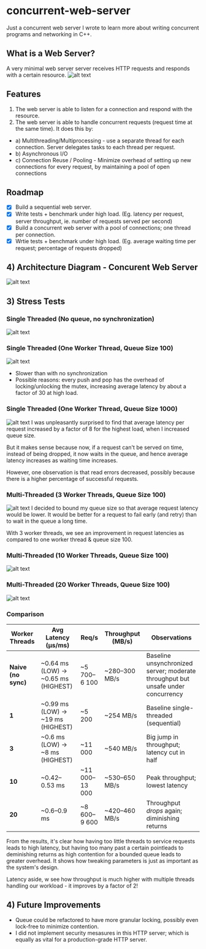 # concurrent-web-server

Just a concurrent web server I wrote to learn more about writing concurrent programs and networking in C++.

## What is a Web Server?

A very minimal web server server receives HTTP requests and responds with a certain resource.
![alt text](screenshots/image-5.png)

## Features

1. The web server is able to listen for a connection and respond with the resource.
2. The web server is able to handle concurrent requests (request time at the same time). It does this by:

- a) Multithreading/Multiprocessing - use a separate thread for each connection. Server delegates tasks to each thread per request.
- b) Asynchronous I/O
- c) Connection Reuse / Pooling - Minimize overhead of setting up new connections for every request, by maintaining a pool of open connections

## Roadmap

- [x] Build a sequential web server.
- [x] Write tests + benchmark under high load. (Eg. latency per request, server throughput, ie. number of requests served per second)
- [x] Build a concurrent web server with a pool of connections; one thread per connection.
- [x] Wrtie tests + benchmark under high load. (Eg. average waiting time per request; percentage of requests dropped)

## 4) Architecture Diagram - Concurent Web Server

![alt text](screenshots/image-9.png)

## 3) Stress Tests

### Single Threaded (No queue, no synchronization)

![alt text](screenshots/image-1.png)

### Single Threaded (One Worker Thread, Queue Size 100)

![alt text](screenshots/image-2.png)

- Slower than with no synchronization
- Possible reasons: every push and pop has the overhead of locking/unlocking the mutex, increasing average latency by about a factor of 30 at high load.

### Single Threaded (One Worker Thread, Queue Size 1000)

![alt text](screenshots/image-3.png)
I was unpleasantly surprised to find that average latency per request increased by a factor of 8 for the highest load, when I increased queue size.

But it makes sense because now, if a request can't be served on time, instead of being dropped, it now waits in the queue, and hence average latency increases as waiting time increases.

However, one observation is that read errors decreased, possibly because there is a higher percentage of successful requests.

### Multi-Threaded (3 Worker Threads, Queue Size 100)

![alt text](screenshots/image-4.png)
I decided to bound my queue size so that average request latency would be lower. It would be better for a request to fail early (and retry) than to wait in the queue a long time.

With 3 worker threads, we see an improvement in request latencies as compared to one worker thread & queue size 100.

### Multi-Threaded (10 Worker Threads, Queue Size 100)

![alt text](screenshots/image-8.png)

### Multi-Threaded (20 Worker Threads, Queue Size 100)

![alt text](screenshots/image-7.png)

### Comparison

| Worker Threads      | Avg Latency (µs/ms)                 | Req/s          | Throughput (MB/s) | Observations                                                                     |
| ------------------- | ----------------------------------- | -------------- | ----------------- | -------------------------------------------------------------------------------- |
| **Naive (no sync)** | ~0.64 ms (LOW) → ~0.65 ms (HIGHEST) | ~5 700–6 100   | ~280–300 MB/s     | Baseline unsynchronized server; moderate throughput but unsafe under concurrency |
| **1**               | ~0.99 ms (LOW) → ~19 ms (HIGHEST)   | ~5 200         | ~254 MB/s         | Baseline single-threaded (sequential)                                            |
| **3**               | ~0.6 ms (LOW) → ~8 ms (HIGHEST)     | ~11 000        | ~540 MB/s         | Big jump in throughput; latency cut in half                                      |
| **10**              | ~0.42–0.53 ms                       | ~11 000–13 000 | ~530–650 MB/s     | Peak throughput; lowest latency                                                  |
| **20**              | ~0.6–0.9 ms                         | ~8 600–9 600   | ~420–460 MB/s     | Throughput _drops_ again; diminishing returns                                    |

From the results, it's clear how having too little threads to service requests leads to high latency, but having too many past a certain pointleads to deminishing returns as high contention for a bounded queue leads to greater overhead. It shows how tweaking parameters is just as important as the system's design.

Latency aside, w see how throughput is much higher with multiple threads handling our workload - it improves by a factor of 2!

## 4) Future Improvements

- Queue could be refactored to have more granular locking, possibly even lock-free to minimize contention.
- I did not implement security mesasures in this HTTP server; which is equally as vital for a production-grade HTTP server.
